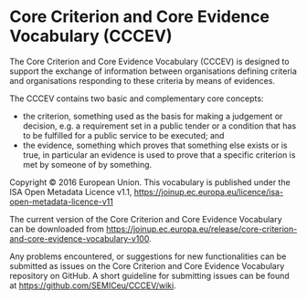 # Core Criterion and Core Evidence Vocabulary (CCCEV)

The Core Criterion and Core Evidence Vocabulary (CCCEV) is designed to support the exchange of information between organisations defining criteria and organisations responding to these criteria by means of evidences.

The CCCEV contains two basic and complementary core concepts:

* the criterion, something used as the basis for making a judgement or decision, e.g. a requirement set in a public tender or a condition that has to be fulfilled for a public service to be executed; and
* the evidence, something which proves that something else exists or is true, in particular an evidence is used to prove that a specific criterion is met by someone of by something.

Copyright © 2016 European Union. This vocabulary is published under the ISA Open Metadata Licence v1.1, https://joinup.ec.europa.eu/licence/isa-open-metadata-licence-v11

The current version of the Core Criterion and Core Evidence Vocabulary can be downloaded from https://joinup.ec.europa.eu/release/core-criterion-and-core-evidence-vocabulary-v100.

Any problems encountered, or suggestions for new functionalities can be submitted as issues on the Core Criterion and Core Evidence Vocabulary repository on GitHub. A short guideline for submitting issues can be found at https://github.com/SEMICeu/CCCEV/wiki.
